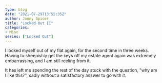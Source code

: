```yaml
---
type: blog
date: "2021-07-29T13:55:35Z"
author: Jonny Spicer
title: "Locked Out II"
categories:
- Misc
series: ["Locked Out"]
---
```

I locked myself out of my flat again, for the second time in three weeks. Having to sheepishly get the keys off my estate agent again was extremely embarrassing, and I am still reeling from it.

It has left me spending the rest of the day stuck with the question, "why am I like this?", sadly without a satisfactory answer to go with it.
